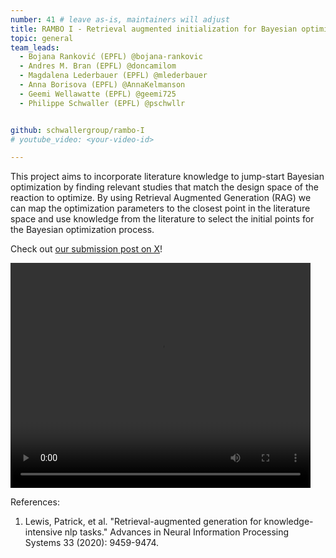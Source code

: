 ```yaml
---
number: 41 # leave as-is, maintainers will adjust
title: RAMBO I - Retrieval augmented initialization for Bayesian optimization strategy
topic: general
team_leads:
  - Bojana Ranković (EPFL) @bojana-rankovic
  - Andres M. Bran (EPFL) @doncamilom
  - Magdalena Lederbauer (EPFL) @mlederbauer
  - Anna Borisova (EPFL) @AnnaKelmanson
  - Geemi Wellawatte (EPFL) @geemi725
  - Philippe Schwaller (EPFL) @pschwllr


github: schwallergroup/rambo-I
# youtube_video: <your-video-id>

---
```


<!--- <div>
  <a href="https://twitter.com/6ojaHa/status/1773734082637095155" title="Play video">
    <div class="video-container">
        <source src="https://video.twimg.com/ext_tw_video/1773717276400750592/pu/vid/avc1/1102x720/ZqAm0K0IcY3l78c6.mp4" type="video/mp4">
    </div>
  </a>
</div> --->

This project aims to incorporate literature knowledge to jump-start Bayesian optimization by finding relevant studies that match the design space of the reaction to optimize. By using Retrieval Augmented Generation (RAG) we can map the optimization parameters to the closest point in the literature space and use knowledge from the literature to select the initial points for the Bayesian optimization process. 

Check out [our submission post on X](https://twitter.com/6ojaHa/status/1773734082637095155)!

<div>
<video width="480" height="360" controls>
  <source src="https://video.twimg.com/ext_tw_video/1773717276400750592/pu/vid/avc1/1102x720/ZqAm0K0IcY3l78c6.mp4" type="video/mp4">
  Your browser does not support the video tag.
</video>
</div>

References:

1. Lewis, Patrick, et al. "Retrieval-augmented generation for knowledge-intensive nlp tasks." Advances in Neural Information Processing Systems 33 (2020): 9459-9474.
